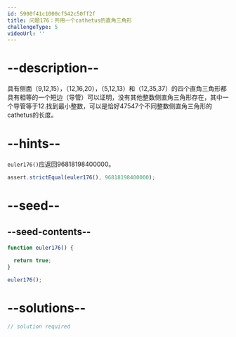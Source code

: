 ```yaml
---
id: 5900f41c1000cf542c50ff2f
title: 问题176：共用一个cathetus的直角三角形
challengeType: 5
videoUrl: ''
---
```


# --description--

具有侧面（9,12,15），（12,16,20），（5,12,13）和（12,35,37）的四个直角三角形都具有相等的一个短边（导管）可以证明，没有其他整数侧直角三角形存在，其中一个导管等于12.找到最小整数，可以是恰好47547个不同整数侧直角三角形的cathetus的长度。

# --hints--

`euler176()`应返回96818198400000。

```js
assert.strictEqual(euler176(), 96818198400000);
```

# --seed--

## --seed-contents--

```js
function euler176() {

  return true;
}

euler176();
```

# --solutions--

```js
// solution required
```
